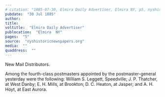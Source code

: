 ```yaml
---
# citation: "1885-07-30, Elmira Daily Advertiser, Elmira NY, p5, nyshistoricnewspapers.org."
pubdate:  "30 Jul 1885"
author: 
title: 
voltitle:  "Elmira Daily Advertiser"
publocation:  "Elmira  NY"
pages:  "5"
source:  "nyshistoricnewspapers.org"
media:  ""
quaddress:  ""
---
```


New Mail Distributors. 

Among the fourth-class postmasters appointed by the postmaster-general yesterday were the following: William S. Leggett, Speedville; J. P. Thatcher, at West Danby; E. H. Mills, at Brookton; D. C. Heaton, at Jasper; and A. H. Hoyt, at East Aurora.

